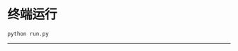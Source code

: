 # 终端运行

```shell
python run.py
```
*******************************************************************************************************************************************************************************************************************************************************************************************************************************************************************************************************************************************************************************************************************************************************************************************************************************************************************************************************************************************************************************************************************************************************************************************************************************************************************************************************************************************************************************************************************************************************************************